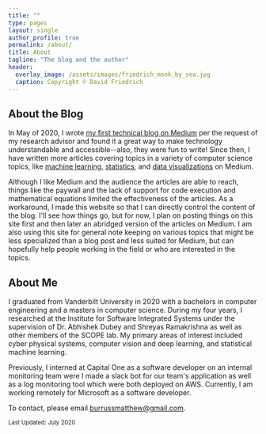 ```yaml
---
title: ""
type: pages
layout: single
author_profile: true
permalink: /about/
title: About
tagline: "The blog and the author"
header:
  overlay_image: /assets/images/friedrich_monk_by_sea.jpg
  caption: Copyright © David Friedrich
---
```

## About the Blog
In May of 2020, I wrote [my first technical blog on Medium](https://medium.com/analytics-vidhya/deepnncar-a-testbed-for-autonomous-algorithms-b0db1ec4770c) per the request of my research advisor and found it a great way to make technology understandable and accessible--also, they were fun to write! Since then, I have written more articles covering topics in a variety of computer science topics, like [machine learning](https://towardsdatascience.com/detecting-weird-data-conformal-anomaly-detection-20afb36c7bcd), [statistics](https://towardsdatascience.com/solving-a-chicken-and-egg-problem-expectation-maximization-em-c717547c3be2), and [data visualizations](https://towardsdatascience.com/a-new-tech-stack-for-your-next-machine-learning-data-visualization-project-ea64e3de3241) on Medium.

Although I like Medium and the audience the articles are able to reach, things like the paywall and the lack of support for code execution and mathematical equations limited the effectiveness of the articles. As a workaround, I made this website so that I can directly control the content of the blog. I'll see how things go, but for now, I plan on posting things on this site first and then later an abridged version of the articles on Medium. I am also using this site for general note keeping on various topics that might be less specialized than a blog post and less suited for Medium, but can hopefully help people working in the field or who are interested in the topics.

## About Me
I graduated from Vanderbilt University in 2020 with a bachelors in computer engineering and a masters in computer science. During my four years, I researched at the Institute for Software Integrated Systems under the supervision of Dr. Abhishek Dubey and Shreyas Ramakrishna as well as other members of the SCOPE lab. My primary areas of interest included cyber physical systems, computer vision and deep learning, and statistical machine learning.

Previously, I interned at Capital One as a software developer on an internal monitoring team were I made a slack bot for our team's application as well as a log monitoring tool which were both deployed on AWS. Currently, I am working remotely for Microsoft as a software developer.

To contact, please email [burrussmatthew@gmail.com](mailto:burrussmatthew@gmail.com).

<sup>Last Updated: July 2020</sup>
